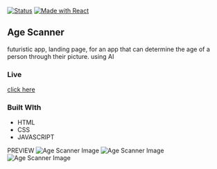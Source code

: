 [![Status](https://img.shields.io/website-up-down-green-red/https/agereal.netlify.app//health.svg)](https://agereal.netlify.app/)
[![Made with React](https://img.shields.io/badge/made%20with-React-orange.svg)](https://reactjs.org/)
## Age Scanner

futuristic app, landing page, for an app that can determine the age of a person through their picture. using AI
### Live 
[click here](https://agereal.netlify.app/)

### Built WIth
* HTML
* CSS
* JAVASCRIPT

PREVIEW
![Age Scanner Image](https://res.cloudinary.com/raph941/image/upload/v1604643498/Github%20/agereal/slide2_yimeck.png)
![Age Scanner Image](https://res.cloudinary.com/raph941/image/upload/v1604643497/Github%20/agereal/slide3_oal8it.png)
![Age Scanner Image](https://res.cloudinary.com/raph941/image/upload/v1604643497/Github%20/agereal/slide1_enkzf3.png)